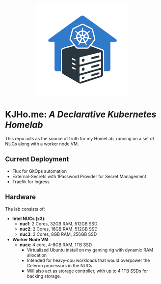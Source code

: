 <p align="center"><img src="./logo_transparent.png" alt="Home Kubernetes Logo" width="300"/></p>

# KJHo.me: *A Declarative Kubernetes Homelab*

This repo acts as the source of truth for my HomeLab, running on a set of NUCs along with a worker node VM.

## Current Deployment
- Flux for GitOps automation
- External-Secrets with 1Password Provider for Secret Management
- Traefik for Ingress

## Hardware
The lab consists of:

- **Intel NUCs (x3)**:
    - **nuc1**: 2 Cores, 32GB RAM, 512GB SSD
    - **nuc2**: 2 Cores, 16GB RAM, 512GB SSD
    - **nuc3**: 2 Cores, 8GB RAM, 256GB SSD
- **Worker Node VM**:
    - **nucx**: 4 core, 4-8GB RAM, 1TB SSD
        - Virtualized Ubuntu install on my gaming rig with dynamic RAM allocation
        - Intended for heavy-cpu workloads that would overpower the Celeron processors in the NUCs.
        - Will also act as storage controller, with up to 4 1TB SSDs for backing storage.